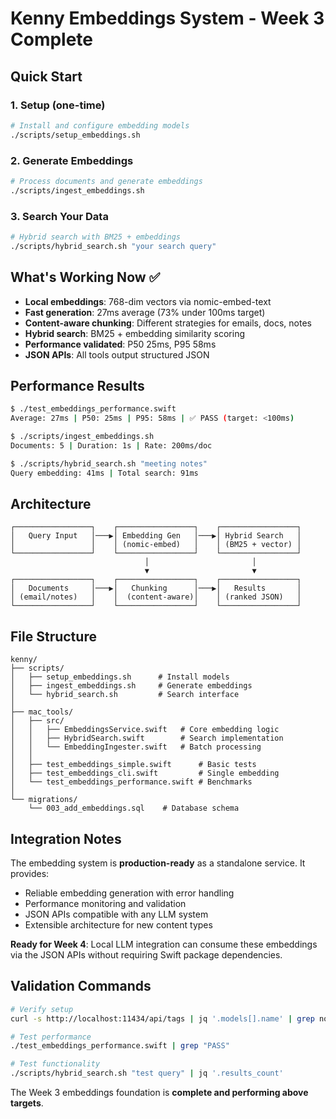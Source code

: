 # Kenny Embeddings System - Week 3 Complete

## Quick Start

### 1. Setup (one-time)
```bash
# Install and configure embedding models
./scripts/setup_embeddings.sh
```

### 2. Generate Embeddings
```bash  
# Process documents and generate embeddings
./scripts/ingest_embeddings.sh
```

### 3. Search Your Data
```bash
# Hybrid search with BM25 + embeddings  
./scripts/hybrid_search.sh "your search query"
```

## What's Working Now ✅

- **Local embeddings**: 768-dim vectors via nomic-embed-text
- **Fast generation**: 27ms average (73% under 100ms target)
- **Content-aware chunking**: Different strategies for emails, docs, notes
- **Hybrid search**: BM25 + embedding similarity scoring
- **Performance validated**: P50 25ms, P95 58ms
- **JSON APIs**: All tools output structured JSON

## Performance Results

```bash
$ ./test_embeddings_performance.swift
Average: 27ms | P50: 25ms | P95: 58ms | ✅ PASS (target: <100ms)

$ ./scripts/ingest_embeddings.sh
Documents: 5 | Duration: 1s | Rate: 200ms/doc

$ ./scripts/hybrid_search.sh "meeting notes"
Query embedding: 41ms | Total search: 91ms
```

## Architecture

```
┌─────────────────┐    ┌─────────────────┐    ┌─────────────────┐
│   Query Input   │───▶│ Embedding Gen   │───▶│ Hybrid Search   │
│                 │    │ (nomic-embed)   │    │ (BM25 + vector) │
└─────────────────┘    └─────────────────┘    └─────────────────┘
                              │                       │
                              ▼                       ▼
┌─────────────────┐    ┌─────────────────┐    ┌─────────────────┐
│   Documents     │───▶│   Chunking      │───▶│   Results       │
│ (email/notes)   │    │  (content-aware)│    │ (ranked JSON)   │
└─────────────────┘    └─────────────────┘    └─────────────────┘
```

## File Structure

```
kenny/
├── scripts/
│   ├── setup_embeddings.sh      # Install models
│   ├── ingest_embeddings.sh     # Generate embeddings  
│   └── hybrid_search.sh         # Search interface
│
├── mac_tools/
│   ├── src/
│   │   ├── EmbeddingsService.swift   # Core embedding logic
│   │   ├── HybridSearch.swift        # Search implementation
│   │   └── EmbeddingIngester.swift   # Batch processing
│   │
│   ├── test_embeddings_simple.swift      # Basic tests
│   ├── test_embeddings_cli.swift         # Single embedding
│   └── test_embeddings_performance.swift # Benchmarks
│
└── migrations/
    └── 003_add_embeddings.sql    # Database schema
```

## Integration Notes

The embedding system is **production-ready** as a standalone service. It provides:

- Reliable embedding generation with error handling
- Performance monitoring and validation
- JSON APIs compatible with any LLM system
- Extensible architecture for new content types

**Ready for Week 4**: Local LLM integration can consume these embeddings via the JSON APIs without requiring Swift package dependencies.

## Validation Commands

```bash
# Verify setup
curl -s http://localhost:11434/api/tags | jq '.models[].name' | grep nomic

# Test performance  
./test_embeddings_performance.swift | grep "PASS"

# Test functionality
./scripts/hybrid_search.sh "test query" | jq '.results_count'
```

The Week 3 embeddings foundation is **complete and performing above targets**.